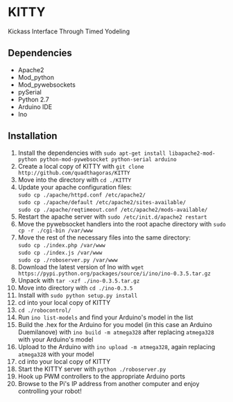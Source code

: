 KITTY
=====
Kickass Interface Through Timed Yodeling

Dependencies
------------

* Apache2
* Mod_python
* Mod_pywebsockets
* pySerial
* Python 2.7
* Arduino IDE
* Ino

Installation
------------

1. Install the dependencies with `sudo apt-get install libapache2-mod-python python-mod-pywebsocket python-serial arduino`
2. Create a local copy of KITTY with `git clone http://github.com/quadthagoras/KITTY`
3. Move into the directory with `cd ./KITTY`
4. Update your apache configuration files:  
`sudo cp ./apache/httpd.conf /etc/apache2/`  
`sudo cp ./apache/default /etc/apache2/sites-available/`  
`sudo cp ./apache/reqtimeout.conf /etc/apache2/mods-available/`
5. Restart the apache server with `sudo /etc/init.d/apache2 restart`
6. Move the pywebsocket handlers into the root apache directory with `sudo cp -r ./cgi-bin /var/www`
7. Move the rest of the necessary files into the same directory:  
`sudo cp ./index.php /var/www`  
`sudo cp ./index.js /var/www`  
`sudo cp ./roboserver.py /var/www`
8. Download the latest version of Ino with `wget https://pypi.python.org/packages/source/i/ino/ino-0.3.5.tar.gz`
9. Unpack with `tar -xzf ./ino-0.3.5.tar.gz`
10. Move into directory with `cd ./ino-0.3.5`
11. Install with `sudo python setup.py install`
12. cd into your local copy of KITTY
13. `cd ./robocontrol/`
14. Run `ino list-models` and find your Arduino's model in the list
15. Build the .hex for the Arduino for you model (in this case an Arduino Duemilanove) with `ino build -m atmega328` after replacing `atmega328` with your Arduino's model
16. Upload to the Arduino with `ino upload -m atmega328`, again replacing `atmega328` with your model
17. cd into your local copy of KITTY
18. Start the KITTY server with `python ./roboserver.py`
19. Hook up PWM controllers to the appropriate Arduino ports
20. Browse to the Pi's IP address from another computer and enjoy controlling your robot!
